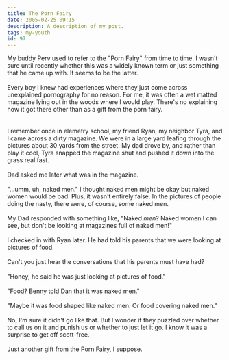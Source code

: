 ```yaml
---
title: The Porn Fairy
date: 2005-02-25 09:15
description: A description of my post.
tags: my-youth
id: 97
---
```

My buddy Perv used to refer to the "Porn Fairy" from time to time.  I wasn't sure until recently whether this was a widely known term or just something that he came up with.  It seems to be the latter.<br />
<br />
Every boy I knew had experiences where they just come across unexplained pornography for no reason.  For me, it was often a wet matted magazine lying out in the woods where I would play.  There's no explaining how it got there other than as a gift from the porn fairy.
<span class="spanEndPreview">&nbsp;</span><br /><br /><br />
I remember once in elemetry school, my friend Ryan, my neighbor Tyra, and I came across a dirty magazine.  We were in a large yard leafing through the pictures about 30 yards from the street.  My dad drove by, and rather than play it cool, Tyra snapped the magazine shut and pushed it down into the grass real fast.<br />
<br />
Dad asked me later what was in the magazine.<br />
<br />
"...umm, uh, naked men."  I thought naked men might be okay but naked women would be bad.  Plus, it wasn't entirely false.  In the pictures of people doing the nasty, there were, of course, some naked men.<br />
<br />
My Dad responded with something like, "Naked <i>men</i>?  Naked women I can see, but don't be looking at magazines full of naked men!"<br />
<br />
I checked in with Ryan later.  He had told his parents that we were looking at pictures of food.<br />
<br />
Can't you just hear the conversations that his parents must have had?<br />
<br />
"Honey, he said he was just looking at pictures of food."<br />
<br />
"Food?  Benny told Dan that it was naked men."<br />
<br />
"Maybe it was food shaped like naked men.  Or food covering naked men."<br />
<br />
No, I'm sure it didn't go like that.  But I wonder if they puzzled over whether to call us on it and punish us or whether to just let it go.  I know it was a surprise to get off scott-free.<br />
<br />
Just another gift from the Porn Fairy, I suppose.
